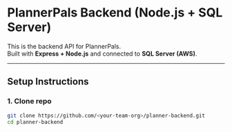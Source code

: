 # PlannerPals Backend (Node.js + SQL Server)

This is the backend API for PlannerPals.  
Built with **Express + Node.js** and connected to **SQL Server (AWS)**.

---

## Setup Instructions

### 1. Clone repo
```bash
git clone https://github.com/<your-team-org>/planner-backend.git
cd planner-backend
